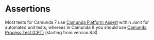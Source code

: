 # Assertions

Most tests for Camunda 7 use [Camunda Platform Assert](https://github.com/camunda/camunda-bpm-platform/tree/master/test-utils/assert) within Junit for automated unit tests, whereas in Camunda 8 you should use [Camunda Process Test (CPT)](https://docs.camunda.io/docs/next/apis-tools/testing/getting-started/) (starting from version 8.8).
